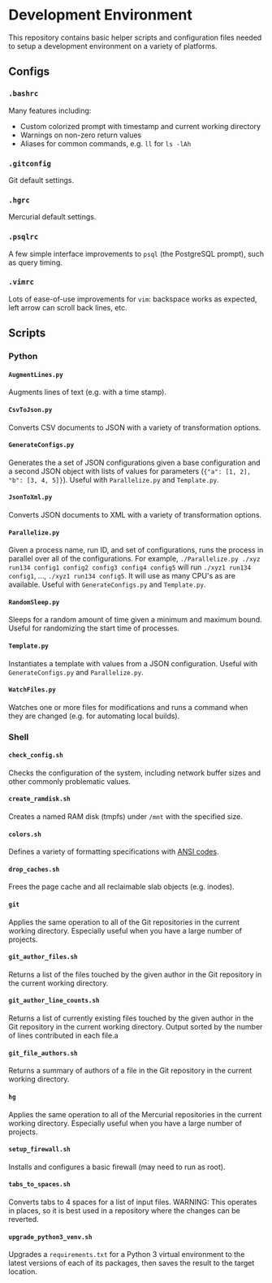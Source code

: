 
# Development Environment
This repository contains basic helper scripts and configuration files needed to setup a development environment on a variety of platforms.

## Configs

### `.bashrc`
Many features including:
* Custom colorized prompt with timestamp and current working directory
* Warnings on non-zero return values
* Aliases for common commands, e.g. `ll` for `ls -lAh`

### `.gitconfig`
Git default settings.

### `.hgrc`
Mercurial default settings.

### `.psqlrc`
A few simple interface improvements to `psql` (the PostgreSQL prompt), such as query timing.

### `.vimrc`
Lots of ease-of-use improvements for `vim`: backspace works as expected, left arrow can scroll back lines, etc.

## Scripts

### Python

#### `AugmentLines.py`
Augments lines of text (e.g. with a time stamp).

#### `CsvToJson.py`
Converts CSV documents to JSON with a variety of transformation options.

#### `GenerateConfigs.py`
Generates the a set of JSON configurations given a base configuration and a second JSON object with lists of values for parameters (`{"a": [1, 2], "b": [3, 4, 5]}`). Useful with `Parallelize.py` and `Template.py`.

#### `JsonToXml.py`
Converts JSON documents to XML with a variety of transformation options.

#### `Parallelize.py`
Given a process name, run ID, and set of configurations, runs the process in parallel over all of the configurations. For example,
`./Parallelize.py ./xyz run134 config1 config2 config3 config4 config5` will run `./xyz1 run134 config1`, ..., `./xyz1 run134 config5`.
It will use as many CPU's as are available. Useful with `GenerateConfigs.py` and `Template.py`.

#### `RandomSleep.py`
Sleeps for a random amount of time given a minimum and maximum bound. Useful for randomizing the start time of processes.

#### `Template.py`
Instantiates a template with values from a JSON configuration. Useful with `GenerateConfigs.py` and `Parallelize.py`.

#### `WatchFiles.py`
Watches one or more files for modifications and runs a command when they are changed (e.g. for automating local builds).

### Shell

#### `check_config.sh`
Checks the configuration of the system, including network buffer sizes and other commonly problematic values.

#### `create_ramdisk.sh`
Creates a named RAM disk (tmpfs) under `/mnt` with the specified size.

#### `colors.sh`
Defines a variety of formatting specifications with [ANSI codes](https://en.wikipedia.org/wiki/ANSI_escape_code).

#### `drop_caches.sh`
Frees the page cache and all reclaimable slab objects (e.g. inodes).

#### `git`
Applies the same operation to all of the Git repositories in the current working directory. Especially useful when you have a large number of projects.

#### `git_author_files.sh`
Returns a list of the files touched by the given author in the Git repository in the current working directory.

#### `git_author_line_counts.sh`
Returns a list of currently existing files touched by the given author in the Git repository in the current working directory. Output sorted by the number of lines contributed in each file.a

#### `git_file_authors.sh`
Returns a summary of authors of a file in the Git repository in the current working directory.

#### `hg`
Applies the same operation to all of the Mercurial repositories in the current working directory. Especially useful when you have a large number of projects.

#### `setup_firewall.sh`
Installs and configures a basic firewall (may need to run as root).

#### `tabs_to_spaces.sh`
Converts tabs to 4 spaces for a list of input files. WARNING: This operates in places, so it is best used in a repository where the changes can be reverted.

#### `upgrade_python3_venv.sh`
Upgrades a `requirements.txt` for a Python 3 virtual environment to the latest versions of each of its packages, then saves the result to the target location.
